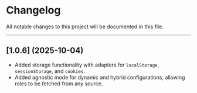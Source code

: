 # Changelog

All notable changes to this project will be documented in this file.

---

## [1.0.6] (2025-10-04)
- Added storage functionality with adapters for `localStorage`, `sessionStorage`, and `cookies`.
- Added agnostic mode for dynamic and hybrid configurations, allowing roles to be fetched from any source.
